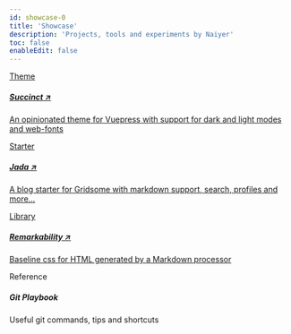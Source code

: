 ```yaml
---
id: showcase-0
title: 'Showcase'
description: 'Projects, tools and experiments by Naiyer'
toc: false
enableEdit: false
---
```


<div class="grid-sm">
  <div class="grid-sm-cell">
    <div class="card">
      <a href="https://mflash.dev/vuepress-theme-succinct/" target="_blank" rel="noopener noreferrer">
        <div class="card-header">Theme</div>
        <h5 class="card-body">Succinct &nearr;</h5>
        <p class="card-footer">An opinionated theme for Vuepress with support for dark and light modes and web-fonts</p>
      </a>
    </div>
  </div>
  <div class="grid-sm-cell">
    <div class="card">
      <a href="https://github.com/Microflash/jada" target="_blank" rel="noopener noreferrer">
        <div class="card-header">Starter</div>
        <h5 class="card-body">Jada &nearr;</h5>
        <p class="card-footer">A blog starter for Gridsome with markdown support, search, profiles and more…</p>
      </a>
    </div>
  </div>
  <div class="grid-sm-cell">
    <div class="card">
      <a href="https://mflash.dev/remarkability/" target="_blank" rel="noopener noreferrer">
        <div class="card-header">Library</div>
        <h5 class="card-body">Remarkability &nearr;</h5>
        <p class="card-footer">Baseline css for HTML generated by a Markdown processor</p>
      </a>
    </div>
  </div>
  <div class="grid-sm-cell">
    <div class="card">
      <g-link to="/showcase/git-playbook/">
        <div class="card-header">Reference</div>
        <h5 class="card-body">Git Playbook</h5>
        <p class="card-footer">Useful git commands, tips and shortcuts</p>
      </g-link>
    </div>
  </div>
</div>
